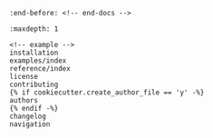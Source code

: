 <!-- markdownlint-disable MD041 -->

```{include} ../README.md
:end-before: <!-- end-docs -->
```

```{toctree}
:maxdepth: 1

<!-- example -->
installation
examples/index
reference/index
license
contributing
{% if cookiecutter.create_author_file == 'y' -%}
authors
{% endif -%}
changelog
navigation
```
